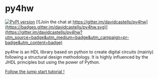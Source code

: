 # py4hw

[![PyPI version](https://badge.fury.io/py/py4hw.svg)](https://badge.fury.io/py/py4hw)
[![Join the chat at https://gitter.im/davidcastells/py4hw](https://badges.gitter.im/davidcastells/py4hw.svg)](https://gitter.im/davidcastells/py4hw?utm_source=badge&utm_medium=badge&utm_campaign=pr-badge&utm_content=badge)

py4hw is an HDL library based on python to create digital circuits (mainly) following a structural design methodology. 
It is highly influenced by the JHDL principles but using the power of Python.

[Follow the jump start tutorial !](tutorial/tutorial.ipynb)

